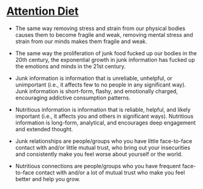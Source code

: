 # [Attention Diet](https://markmanson.net/attention-diet)

* The same way removing stress and strain from our physical bodies causes them to become fragile and weak, removing mental stress and strain from our minds makes them fragile and weak.

* The same way the proliferation of junk food fucked up our bodies in the 20th century, the exponential growth in junk information has fucked up the emotions and minds in the 21st century. 

* Junk information is information that is unreliable, unhelpful, or unimportant (i.e., it affects few to no people in any significant way). Junk information is short-form, flashy, and emotionally charged, encouraging addictive consumption patterns.
  
* Nutritious information is information that is reliable, helpful, and likely important (i.e., it affects you and others in significant ways). Nutritious information is long-form, analytical, and encourages deep engagement and extended thought.

* Junk relationships are people/groups who you have little face-to-face contact with and/or little mutual trust, who bring out your insecurities and consistently make you feel worse about yourself or the world.

* Nutritious connections are people/groups who you have frequent face-to-face contact with and/or a lot of mutual trust who make you feel better and help you grow.